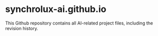 # synchrolux-ai.github.io
This Github repository contains all AI-related project files, including the revision history.
